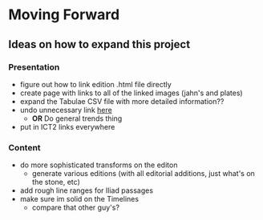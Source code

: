 # Moving Forward

## Ideas on how to expand this project

### Presentation
- figure out how to link edition .html file directly
- create page with links to all of the linked images (jahn's and plates)
- expand the Tabulae CSV file with more detailed information??
- undo unnecessary link [here](https://brclar15.github.io/tabulaCapitolina/analysisPage.html)
  - **OR** Do general trends thing
- put in ICT2 links everywhere


### Content 
- do more sophisticated transforms on the editon
  - generate various editions (with all editorial additions, just what's on the stone, etc)
- add rough line ranges for Iliad passages
- make sure im solid on the Timelines 
  - compare that other guy's?
